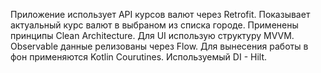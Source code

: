 Приложение использует API курсов валют через Retrofit. Показывает актуальный курс валют в выбраном из списка городе. Применены принципы Clean Architecture. Для UI использую структуру MVVM. Observable данные релизованы через Flow. Для вынесения работы в фон применяются Kotlin Courutines. Используемый DI - Hilt.
